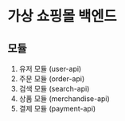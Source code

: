 # 가상 쇼핑몰 백엔드

## 모듈
1. 유저 모듈 (user-api)
2. 주문 모듈 (order-api)
3. 검색 모듈 (search-api)
4. 상품 모듈 (merchandise-api)
5. 결제 모듈 (payment-api)